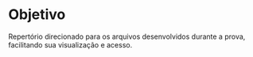 # Objetivo
Repertório direcionado para os arquivos desenvolvidos durante a prova, facilitando sua visualização e acesso.

